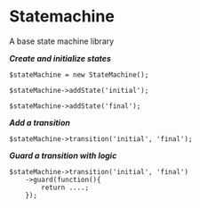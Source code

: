 # Statemachine
A base state machine library

***Create and initialize states***

    $stateMachine = new StateMachine();
    
    $stateMachine->addState('initial');
    
    $stateMachine->addState('final');

***Add a transition*** 

    $stateMachine->transition('initial', 'final');

***Guard a transition with logic***

    $stateMachine->transition('initial', 'final')
        ->guard(function(){
            return ....;
        });
